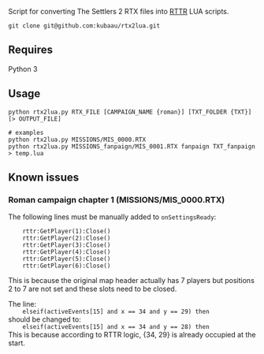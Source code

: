 Script for converting The Settlers 2 RTX files into [RTTR](https://github.com/Return-To-The-Roots/s25client) LUA scripts.

`git clone git@github.com:kubaau/rtx2lua.git`

## Requires

Python 3

## Usage

```
python rtx2lua.py RTX_FILE [CAMPAIGN_NAME {roman}] [TXT_FOLDER {TXT}] [> OUTPUT_FILE]

# examples
python rtx2lua.py MISSIONS/MIS_0000.RTX
python rtx2lua.py MISSIONS_fanpaign/MIS_0001.RTX fanpaign TXT_fanpaign > temp.lua
```

## Known issues

### Roman campaign chapter 1 (MISSIONS/MIS_0000.RTX)

The following lines must be manually added to `onSettingsReady`:
```
    rttr:GetPlayer(1):Close()
    rttr:GetPlayer(2):Close()
    rttr:GetPlayer(3):Close()
    rttr:GetPlayer(4):Close()
    rttr:GetPlayer(5):Close()
    rttr:GetPlayer(6):Close()
```
This is because the original map header actually has 7 players but positions 2 to 7 are not set and these slots need to be closed. 

The line:  
`    elseif(activeEvents[15] and x == 34 and y == 29) then`  
should be changed to:  
`    elseif(activeEvents[15] and x == 34 and y == 28) then`  
This is because according to RTTR logic, {34, 29} is already occupied at the start.

<!--
The line:  
`        rttr:GetPlayer(0):PlaceHQ(33, 39)`  
should be removed or changed to:  
`        rttr:GetPlayer(0):PlaceHQ(33, 38)`  
This is because there already is an HQ for player 1 at {33, 38}. {33, 39} actually contains the flag for the HQ.  
This does not apply if you are using data files from S2 v1.02. The HQ position was originally at {33, 39}. The map was changed in S2 v1.51, but they didn't update the script.
-->
